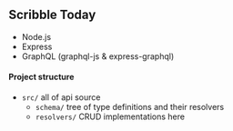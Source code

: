 ## Scribble Today

- Node.js
- Express
- GraphQL (graphql-js & express-graphql)

#### Project structure

- `src/` all of api source
  - `schema/` tree of type definitions and their resolvers
  - `resolvers/` CRUD implementations here
